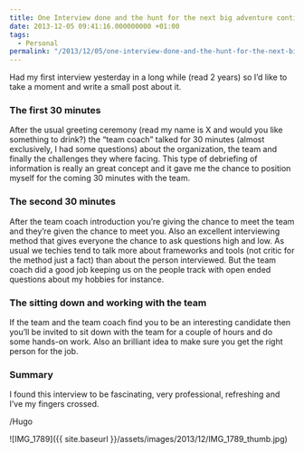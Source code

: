 ```yaml
---
title: One Interview done and the hunt for the next big adventure continues
date: 2013-12-05 09:41:16.000000000 +01:00
tags:
  - Personal
permalink: "/2013/12/05/one-interview-done-and-the-hunt-for-the-next-big-adventure-continues/"
---
```


Had my first interview yesterday in a long while (read 2 years) so I’d like to take a moment and write a small post about it.

### The first 30 minutes

After the usual greeting ceremony (read my name is X and would you like something to drink?) the “team coach” talked for 30 minutes (almost exclusively, I had some questions) about the organization, the team and finally the challenges they where facing. This type of debriefing of information is really an great concept and it gave me the chance to position myself for the coming 30 minutes with the team.

### The second 30 minutes

After the team coach introduction you’re giving the chance to meet the team and they’re given the chance to meet you. Also an excellent interviewing method that gives everyone the chance to ask questions high and low. As usual we techies tend to talk more about frameworks and tools (not critic for the method just a fact) than about the person interviewed. But the team coach did a good job keeping us on the people track with open ended questions about my hobbies for instance.

### The sitting down and working with the team

If the team and the team coach find you to be an interesting candidate then you’ll be invited to sit down with the team for a couple of hours and do some hands-on work. Also an brilliant idea to make sure you get the right person for the job.

### Summary

I found this interview to be fascinating, very professional, refreshing and I’ve my fingers crossed.

/Hugo

![IMG_1789]({{ site.baseurl }}/assets/images/2013/12/IMG_1789_thumb.jpg)
